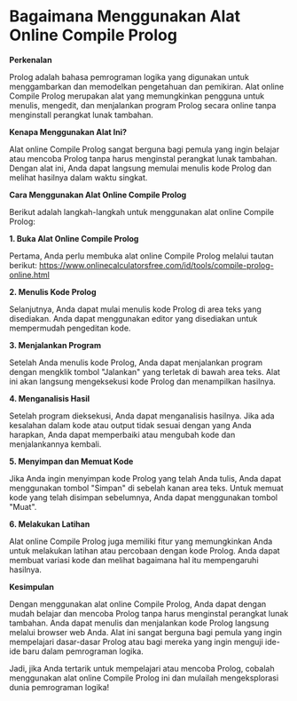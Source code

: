 Bagaimana Menggunakan Alat Online Compile Prolog
================================================

**Perkenalan**

Prolog adalah bahasa pemrograman logika yang digunakan untuk menggambarkan dan memodelkan pengetahuan dan pemikiran. Alat online Compile Prolog merupakan alat yang memungkinkan pengguna untuk menulis, mengedit, dan menjalankan program Prolog secara online tanpa menginstall perangkat lunak tambahan.

**Kenapa Menggunakan Alat Ini?**

Alat online Compile Prolog sangat berguna bagi pemula yang ingin belajar atau mencoba Prolog tanpa harus menginstal perangkat lunak tambahan. Dengan alat ini, Anda dapat langsung memulai menulis kode Prolog dan melihat hasilnya dalam waktu singkat.

**Cara Menggunakan Alat Online Compile Prolog**

Berikut adalah langkah-langkah untuk menggunakan alat online Compile Prolog:

**1. Buka Alat Online Compile Prolog**

Pertama, Anda perlu membuka alat online Compile Prolog melalui tautan berikut: <https://www.onlinecalculatorsfree.com/id/tools/compile-prolog-online.html>

**2. Menulis Kode Prolog**

Selanjutnya, Anda dapat mulai menulis kode Prolog di area teks yang disediakan. Anda dapat menggunakan editor yang disediakan untuk mempermudah pengeditan kode.

**3. Menjalankan Program**

Setelah Anda menulis kode Prolog, Anda dapat menjalankan program dengan mengklik tombol "Jalankan" yang terletak di bawah area teks. Alat ini akan langsung mengeksekusi kode Prolog dan menampilkan hasilnya.

**4. Menganalisis Hasil**

Setelah program dieksekusi, Anda dapat menganalisis hasilnya. Jika ada kesalahan dalam kode atau output tidak sesuai dengan yang Anda harapkan, Anda dapat memperbaiki atau mengubah kode dan menjalankannya kembali.

**5. Menyimpan dan Memuat Kode**

Jika Anda ingin menyimpan kode Prolog yang telah Anda tulis, Anda dapat menggunakan tombol "Simpan" di sebelah kanan area teks. Untuk memuat kode yang telah disimpan sebelumnya, Anda dapat menggunakan tombol "Muat".

**6. Melakukan Latihan**

Alat online Compile Prolog juga memiliki fitur yang memungkinkan Anda untuk melakukan latihan atau percobaan dengan kode Prolog. Anda dapat membuat variasi kode dan melihat bagaimana hal itu mempengaruhi hasilnya.

**Kesimpulan**

Dengan menggunakan alat online Compile Prolog, Anda dapat dengan mudah belajar dan mencoba Prolog tanpa harus menginstal perangkat lunak tambahan. Anda dapat menulis dan menjalankan kode Prolog langsung melalui browser web Anda. Alat ini sangat berguna bagi pemula yang ingin mempelajari dasar-dasar Prolog atau bagi mereka yang ingin menguji ide-ide baru dalam pemrograman logika.

Jadi, jika Anda tertarik untuk mempelajari atau mencoba Prolog, cobalah menggunakan alat online Compile Prolog ini dan mulailah mengeksplorasi dunia pemrograman logika!